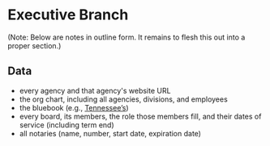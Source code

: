 # Executive Branch

(Note: Below are notes in outline form. It remains to flesh this out into a proper section.)

## Data

* every agency and that agency's website URL
* the org chart, including all agencies, divisions, and employees
* the bluebook (e.g., [Tennessee’s](http://en.wikipedia.org/wiki/Tennessee_Blue_Book))
* every board, its members, the role those members fill, and their dates of service (including term end)
* all notaries (name, number, start date, expiration date)
